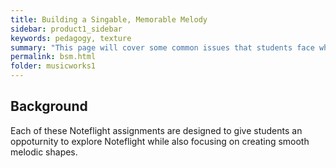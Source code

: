 ```yaml
---
title: Building a Singable, Memorable Melody 
sidebar: product1_sidebar
keywords: pedagogy, texture
summary: "This page will cover some common issues that students face when completing the three Building a Singable, Memorable Melody Noteflight exercises.   "
permalink: bsm.html
folder: musicworks1
---
```


## Background
Each of these Noteflight assignments are designed to give students an oppoturnity to explore Noteflight while also focusing on creating smooth melodic shapes. 